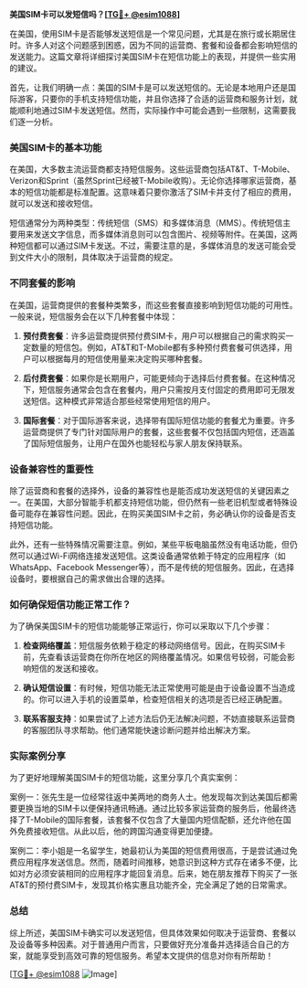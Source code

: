 **美国SIM卡可以发短信吗？[[TG💪+ @esim1088](https://t.me/s/esim1088)]**

在美国，使用SIM卡是否能够发送短信是一个常见问题，尤其是在旅行或长期居住时。许多人对这个问题感到困惑，因为不同的运营商、套餐和设备都会影响短信的发送能力。这篇文章将详细探讨美国SIM卡在短信功能上的表现，并提供一些实用的建议。

首先，让我们明确一点：美国的SIM卡是可以发送短信的。无论是本地用户还是国际游客，只要你的手机支持短信功能，并且你选择了合适的运营商和服务计划，就能顺利地通过SIM卡发送短信。然而，实际操作中可能会遇到一些限制，这需要我们逐一分析。

### 美国SIM卡的基本功能

在美国，大多数主流运营商都支持短信服务。这些运营商包括AT&T、T-Mobile、Verizon和Sprint（虽然Sprint已经被T-Mobile收购）。无论你选择哪家运营商，基本的短信功能都是标准配置。这意味着只要你激活了SIM卡并支付了相应的费用，就可以发送和接收短信。

短信通常分为两种类型：传统短信（SMS）和多媒体消息（MMS）。传统短信主要用来发送文字信息，而多媒体消息则可以包含图片、视频等附件。在美国，这两种短信都可以通过SIM卡发送。不过，需要注意的是，多媒体消息的发送可能会受到文件大小的限制，具体取决于运营商的规定。

### 不同套餐的影响

在美国，运营商提供的套餐种类繁多，而这些套餐直接影响到短信功能的可用性。一般来说，短信服务会在以下几种套餐中体现：

1. **预付费套餐**：许多运营商提供预付费SIM卡，用户可以根据自己的需求购买一定数量的短信包。例如，AT&T和T-Mobile都有多种预付费套餐可供选择，用户可以根据每月的短信使用量来决定购买哪种套餐。

2. **后付费套餐**：如果你是长期用户，可能更倾向于选择后付费套餐。在这种情况下，短信服务通常会包含在套餐内，用户只需按月支付固定的费用即可无限发送短信。这种模式非常适合那些经常使用短信的用户。

3. **国际套餐**：对于国际游客来说，选择带有国际短信功能的套餐尤为重要。许多运营商提供了专门针对国际用户的套餐，这些套餐不仅包括国内短信，还涵盖了国际短信服务，让用户在国外也能轻松与家人朋友保持联系。

### 设备兼容性的重要性

除了运营商和套餐的选择外，设备的兼容性也是能否成功发送短信的关键因素之一。在美国，大部分智能手机都支持短信功能，但仍然有一些老旧机型或者特殊设备可能存在兼容性问题。因此，在购买美国SIM卡之前，务必确认你的设备是否支持短信功能。

此外，还有一些特殊情况需要注意。例如，某些平板电脑虽然没有电话功能，但仍然可以通过Wi-Fi网络连接发送短信。这类设备通常依赖于特定的应用程序（如WhatsApp、Facebook Messenger等），而不是传统的短信服务。因此，在选择设备时，要根据自己的需求做出合理的选择。

### 如何确保短信功能正常工作？

为了确保美国SIM卡的短信功能能够正常运行，你可以采取以下几个步骤：

1. **检查网络覆盖**：短信服务依赖于稳定的移动网络信号。因此，在购买SIM卡前，先查看该运营商在你所在地区的网络覆盖情况。如果信号较弱，可能会影响短信的发送和接收。

2. **确认短信设置**：有时候，短信功能无法正常使用可能是由于设备设置不当造成的。你可以进入手机的设置菜单，检查短信相关的选项是否已经正确配置。

3. **联系客服支持**：如果尝试了上述方法后仍无法解决问题，不妨直接联系运营商的客服团队寻求帮助。他们通常能快速诊断问题并给出解决方案。

### 实际案例分享

为了更好地理解美国SIM卡的短信功能，这里分享几个真实案例：

案例一：张先生是一位经常往返中美两地的商务人士。他发现每次到达美国后都需要更换当地的SIM卡以便保持通讯畅通。通过比较多家运营商的服务后，他最终选择了T-Mobile的国际套餐，该套餐不仅包含了大量国内短信配额，还允许他在国外免费接收短信。从此以后，他的跨国沟通变得更加便捷。

案例二：李小姐是一名留学生，她最初认为美国的短信费用很高，于是尝试通过免费应用程序发送信息。然而，随着时间推移，她意识到这种方式存在诸多不便，比如对方必须安装相同的应用程序才能回复消息。后来，她在朋友推荐下购买了一张AT&T的预付费SIM卡，发现其价格实惠且功能齐全，完全满足了她的日常需求。

### 总结

综上所述，美国SIM卡确实可以发送短信，但具体效果如何取决于运营商、套餐以及设备等多种因素。对于普通用户而言，只要做好充分准备并选择适合自己的方案，就能享受到高效可靠的短信服务。希望本文提供的信息对你有所帮助！

[[TG💪+ @esim1088](https://t.me/s/esim1088) ![Image](https://i.postimg.cc/4NQfJmqS/Snipaste-2025-05-13-00-14-12.png)]